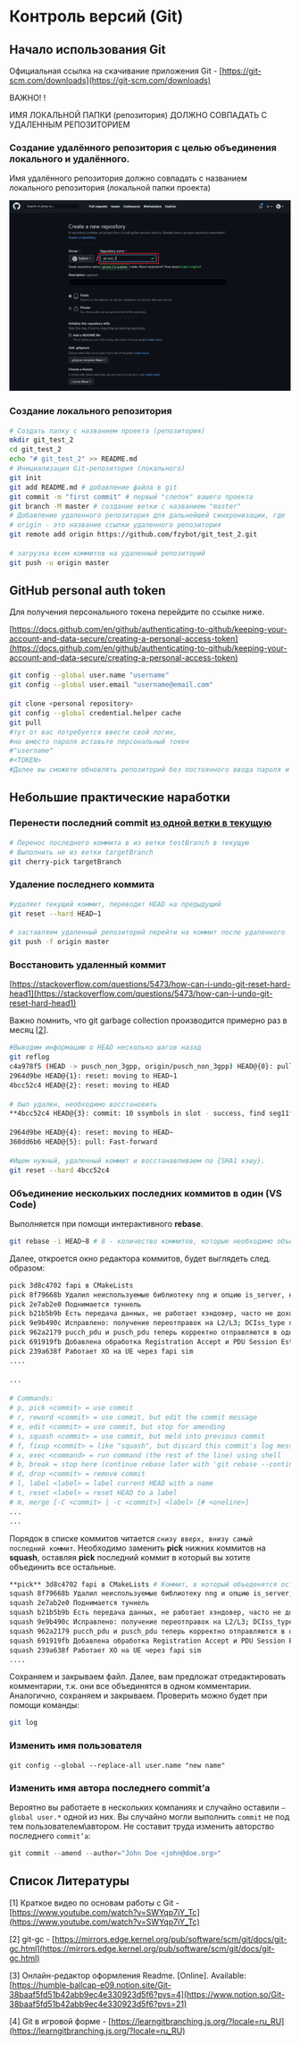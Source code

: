 # Контроль версий (Git)

## Начало использования Git

Официальная ссылка на скачивание приложения Git - [https://git-scm.com/downloads](https://git-scm.com/downloads)

ВАЖНО! !

ИМЯ ЛОКАЛЬНОЙ ПАПКИ (репозитория) ДОЛЖНО СОВПАДАТЬ С УДАЛЕННЫМ РЕПОЗИТОРИЕМ

### Создание удалённого репозитория с целью объединения локального и удалённого.

Имя удалённого репозитория должно совпадать с названием локального репозитория (локальной папки проекта)

![git_test_2.PNG](https://github.com/sibsutisTelecomDep/blog/blob/main/book/figures/git/git_test_2.png?raw=true )

### Создание локального репозитория

```bash
# Создать папку с названием проекта (репозитория)
mkdir git_test_2
cd git_test_2
echo "# git_test_2" >> README.md
# Инициализация Git-репозитория (локального)
git init
git add README.md # добавление файла в git 
git commit -m "first commit" # первый "слепок" вашего проекта
git branch -M master # создание ветки с названием "master"
# Добавление удаленного репозитория для дальнейшей синхронизации, где
# origin - это название ссылки удаленного репозитория
git remote add origin https://github.com/fzybot/git_test_2.git

# загрузка всем коммитов на удаленный репозиторий
git push -u origin master
```

## GitHub personal auth token

Для получения персонального токена перейдите по ссылке ниже.

[https://docs.github.com/en/github/authenticating-to-github/keeping-your-account-and-data-secure/creating-a-personal-access-token](https://docs.github.com/en/github/authenticating-to-github/keeping-your-account-and-data-secure/creating-a-personal-access-token)

```bash
git config --global user.name "username"
git config --global user.email "username@email.com"

git clone <personal repository>
git config --global credential.helper cache
git pull
#тут от вас потребуется ввести свой логин, 
#но вместо пароля вставьте персональный токен
#"username"
#<TOKEN>
#Далее вы сможете обновлять репозиторий без постоянного ввода пароля и логина.

```

## Небольшие практические наработки

### Перенести последний commit [из одной ветки в текущую](https://ru.stackoverflow.com/questions/57963/%D0%9F%D0%B5%D1%80%D0%B5%D0%BD%D0%B5%D1%81%D1%82%D0%B8-%D0%BA%D0%BE%D0%BC%D0%BC%D0%B8%D1%82-%D0%B8%D0%B7-%D0%BE%D0%B4%D0%BD%D0%BE%D0%B9-%D0%B2%D0%B5%D1%82%D0%BA%D0%B8-%D0%B2-%D0%B4%D1%80%D1%83%D0%B3%D1%83%D1%8E)

```bash
# Перенос последнего коммита в из ветки testBranch в текущую
# Выполнить не из ветки targetBranch
git cherry-pick targetBranch

```

### Удаление последнего коммита

```bash
#удаляет текущий коммит, переводит HEAD на предыдущий
git reset --hard HEAD~1 

# заставляем удаленный репозиторий перейти на коммит после удаленного
git push -f origin master 
```

### Восстановить удаленный коммит

[https://stackoverflow.com/questions/5473/how-can-i-undo-git-reset-hard-head1](https://stackoverflow.com/questions/5473/how-can-i-undo-git-reset-hard-head1)

Важно помнить, что git garbage collection производится примерно раз в месяц [[2](https://www.notion.so/Git-38baaf5fd51b42abb9ec4e330923d5f6?pvs=21)]. 

```bash
#Выводим информацию о HEAD несколько шагов назад
git reflog
c4a978f5 (HEAD -> pusch_non_3gpp, origin/pusch_non_3gpp) HEAD@{0}: pull: Fast-forward
2964d9be HEAD@{1}: reset: moving to HEAD~1
4bcc52c4 HEAD@{2}: reset: moving to HEAD

# был удален, необходимо восстановить
**4bcc52c4 HEAD@{3}: commit: 10 ssymbols in slot - success, find seg11**
 
2964d9be HEAD@{4}: reset: moving to HEAD~
360dd6b6 HEAD@{5}: pull: Fast-forward

#Ищем нужный, удаленный коммит и восстанавливаем по {SHA1 хэшу}.
git reset --hard 4bcc52c4
```

### Объединение нескольких последних коммитов в один (VS Code)

Выполняется при помощи интерактивного **rebase**.

```bash
git rebase -i HEAD~8 # 8 - количество коммитов, которые необходимо объединить в один
```

Далее, откроется окно редактора коммитов, будет выглядеть след. образом:

```bash
pick 3d8c4702 fapi в CMakeLists
pick 8f79668b Удалил неиспользуемые библиотеку nng и опцию is_server, начал переписывать файл sim_phy_main
pick 2e7ab2e0 Поднимается туннель
pick b21b5b9b Есть передача данных, не работает хэндовер, часто не доходит до ПД - PLMN не сходится TODO
pick 9e9b490c Исправлено: получение переотправок на L2/L3; DCIss_type после MSG4 в sim_phy становится UE_specific (берется из L2 конфигурации)
pick 962a2179 pucch_pdu и pusch_pdu теперь корректно отправляются в одном слоте
pick 691919fb Добавлена обработка Registration Accept и PDU Session Establishment Accept при получении через DL Information Transfer
pick 239a638f Работает ХО на UE через fapi sim
....

...

# Commands:
# p, pick <commit> = use commit
# r, reword <commit> = use commit, but edit the commit message
# e, edit <commit> = use commit, but stop for amending
# s, squash <commit> = use commit, but meld into previous commit
# f, fixup <commit> = like "squash", but discard this commit's log message
# x, exec <command> = run command (the rest of the line) using shell
# b, break = stop here (continue rebase later with 'git rebase --continue')
# d, drop <commit> = remove commit
# l, label <label> = label current HEAD with a name
# t, reset <label> = reset HEAD to a label
# m, merge [-C <commit> | -c <commit>] <label> [# <oneline>]
...
...
```

Порядок в списке коммитов читается `снизу вверх, внизу самый последний коммит`. Необходимо заменить **pick** нижних коммитов на **squash**, оставляя **pick** последний коммит в который вы хотите объединить все остальные. 

```bash
**pick** 3d8c4702 fapi в CMakeLists # Коммит, в который объеденятся остальные
squash 8f79668b Удалил неиспользуемые библиотеку nng и опцию is_server, начал переписывать файл sim_phy_main
squash 2e7ab2e0 Поднимается туннель
squash b21b5b9b Есть передача данных, не работает хэндовер, часто не доходит до ПД - PLMN не сходится TODO
squash 9e9b490c Исправлено: получение переотправок на L2/L3; DCIss_type после MSG4 в sim_phy становится UE_specific (берется из L2 конфигурации)
squash 962a2179 pucch_pdu и pusch_pdu теперь корректно отправляются в одном слоте
squash 691919fb Добавлена обработка Registration Accept и PDU Session Establishment Accept при получении через DL Information Transfer
squash 239a638f Работает ХО на UE через fapi sim
....
```

Сохраняем и закрываем файл. Далее, вам предложат отредактировать комментарии, т.к. они все объединятся  в одном комментарии. Аналогично, сохраняем и закрываем. Проверить можно будет при помощи команды:

```bash
git log
```

### Изменить имя пользователя

```
git config --global --replace-all user.name "new name"
```

### Изменить имя автора последнего commit’а

Вероятно вы работаете в нескольких компаниях и случайно оставили `—global user.*` одной из них. Вы случайно могли выполнить `commit` не под тем пользователем\автором. Не составит труда изменить авторство последнего `commit’а`:

```cpp
git commit --amend --author="John Doe <john@doe.org>"
```

## Список Литературы

[1] Краткое видео по основам работы с Git - [https://www.youtube.com/watch?v=SWYqp7iY_Tc](https://www.youtube.com/watch?v=SWYqp7iY_Tc)

[2] git-gc - [https://mirrors.edge.kernel.org/pub/software/scm/git/docs/git-gc.html](https://mirrors.edge.kernel.org/pub/software/scm/git/docs/git-gc.html)

[3] Онлайн-редактор оформления Readme. [Online]. Available: [https://humble-ballcap-e09.notion.site/Git-38baaf5fd51b42abb9ec4e330923d5f6?pvs=4](https://www.notion.so/Git-38baaf5fd51b42abb9ec4e330923d5f6?pvs=21)

[4] Git в игровой форме - [https://learngitbranching.js.org/?locale=ru_RU](https://learngitbranching.js.org/?locale=ru_RU)